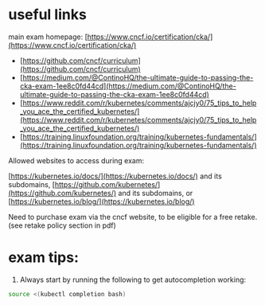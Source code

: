 # useful links

main exam homepage: [https://www.cncf.io/certification/cka/](https://www.cncf.io/certification/cka/)


- [https://github.com/cncf/curriculum](https://github.com/cncf/curriculum)
- [https://medium.com/@ContinoHQ/the-ultimate-guide-to-passing-the-cka-exam-1ee8c0fd44cd](https://medium.com/@ContinoHQ/the-ultimate-guide-to-passing-the-cka-exam-1ee8c0fd44cd)
- [https://www.reddit.com/r/kubernetes/comments/ajcjy0/75_tips_to_help_you_ace_the_certified_kubernetes/](https://www.reddit.com/r/kubernetes/comments/ajcjy0/75_tips_to_help_you_ace_the_certified_kubernetes/)
- [https://training.linuxfoundation.org/training/kubernetes-fundamentals/](https://training.linuxfoundation.org/training/kubernetes-fundamentals/)
[]()
[]()
[]()
[]()
[]()
[]()



Allowed websites to access during exam:

 [https://kubernetes.io/docs/](https://kubernetes.io/docs/) and its subdomains, 
 [https://github.com/kubernetes/](https://github.com/kubernetes/) and its subdomains, 
 or [https://kubernetes.io/blog/](https://kubernetes.io/blog/)


Need to purchase exam via the cncf website, to be eligible for a free retake. (see retake policy section in pdf)


 # exam tips:

1. Always start by running the following to get autocompletion working:
```bash
source <(kubectl completion bash)
```
